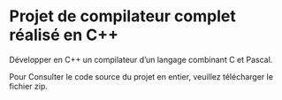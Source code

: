 # Projet de compilateur complet réalisé en C++
Développer en C++ un compilateur d’un langage combinant C et Pascal.

Pour Consulter le code source du projet en entier, veuillez télécharger le fichier zip.
